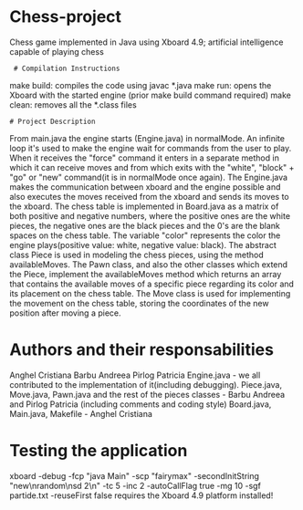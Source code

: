 # Chess-project
Chess game implemented in Java using Xboard 4.9; artificial intelligence capable of playing chess
  
     
     # Compilation Instructions

make build: compiles the code using javac *.java
make run: opens the Xboard with the started engine (prior make build command required)
make clean: removes all the *.class files

    # Project Description

From main.java the engine starts (Engine.java) in normalMode. An infinite loop it's used to make the engine wait for commands from the user to play. When it receives the "force" command it enters in a separate method in which it can receive moves and from which exits with the "white", "block" + "go" or "new" command(it is in normalMode once again). The Engine.java makes the communication between xboard and the engine possible and also executes the moves received from the xboard and sends its moves to the xboard.
The chess table is implemented in Board.java as a matrix of both positive and negative numbers, where the positive ones are the white pieces, the negative ones are the black pieces and the 0's are the blank spaces on the chess table. The variable "color" represents the color the engine plays(positive value: white, negative value: black). 
The abstract class Piece is used in modeling the chess pieces, using the method availableMoves. The Pawn class, and also the other classes which extend the Piece, implement the availableMoves method which returns an array that contains the available moves of a specific piece regarding its color and its placement on the chess table. The Move class is used for implementing the movement on the chess table, storing the coordinates of the new position after moving a piece. 

# Authors and their responsabilities
  Anghel Cristiana
  Barbu Andreea
  Pirlog Patricia
  Engine.java - we all contributed to the implementation of it(including debugging).
  Piece.java, Move.java, Pawn.java and the rest of the pieces classes - Barbu Andreea and Pirlog Patricia (including comments and coding style)
  Board.java, Main.java, Makefile - Anghel Cristiana 

# Testing the application
xboard -debug -fcp "java Main" -scp "fairymax" -secondInitString "new\nrandom\nsd 2\n" -tc 5 -inc 2 -autoCallFlag true -mg 10 -sgf partide.txt -reuseFirst false
  requires the Xboard 4.9 platform installed!